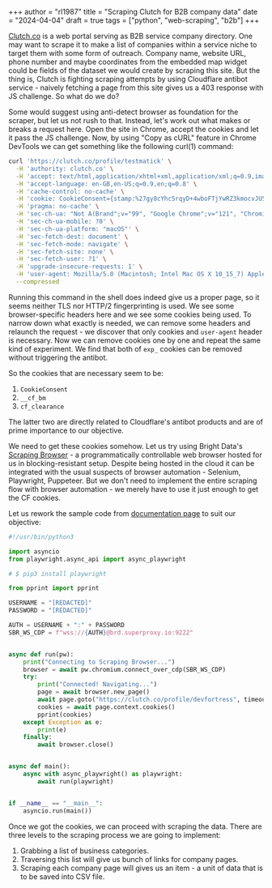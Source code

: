 +++
author = "rl1987"
title = "Scraping Clutch for B2B company data"
date = "2024-04-04"
draft = true
tags = ["python", "web-scraping", "b2b"]
+++

[Clutch.co](https://clutch.co/) is a web portal serving as B2B service company
directory. One may want to scrape it to make a list of companies within a
service niche to target them with some form of outreach. Company name, website 
URL, phone number and maybe coordinates from the embedded map widget could
be fields of the dataset we would create by scraping this site. But the thing is, 
Clutch is fighting scraping attempts by using Cloudflare antibot service - 
naively fetching a page from this site gives us a 403 response with JS challenge.
So what do we do?

Some would suggest using anti-detect browser as foundation for the scraper, but 
let us not rush to that. Instead, let's work out what makes or breaks a request 
here. Open the site in Chrome, accept the cookies and let it pass the JS challenge. 
Now, by using "Copy as cURL" feature in Chrome DevTools we can get something like 
the following curl(1) command:

```bash
curl 'https://clutch.co/profile/testmatick' \
  -H 'authority: clutch.co' \
  -H 'accept: text/html,application/xhtml+xml,application/xml;q=0.9,image/avif,image/webp,image/apng,*/*;q=0.8,application/signed-exchange;v=b3;q=0.7' \
  -H 'accept-language: en-GB,en-US;q=0.9,en;q=0.8' \
  -H 'cache-control: no-cache' \
  -H 'cookie: CookieConsent={stamp:%27gy8cYhc5rqyD+4wboFTjYwRZ3kmocvJU5dWpISe25EAYM1scKDNvWg==%27%2Cnecessary:true%2Cpreferences:false%2Cstatistics:false%2Cmarketing:false%2Cmethod:%27explicit%27%2Cver:1%2Cutc:1695021963851%2Cregion:%27lt%27}; exp_new-ab-test_attribute=1; exp_primary-cta-ab-test_attribute=old-main-CTA; __cf_bm=1Fxjs7RHjDX7mJRgzYLLodoV34MLcm0wFywRiYuqI0A-1708179657-1.0-ARy825yNViMh5Y/1qk+ul7/3KcNwb3kyyLNo+euY/dSC3f0123QWFZicuEcWZHDvEI0PFFzGb2A3IH++XuIto7c=; cf_clearance=2vwV27CEWNrT84e_nLo96kgOoihjSA2iBGBHBJvehAs-1708179658-1.0-AUS2KK3KRx6wX63hAVmC5YVDwczAz6d90pitbdBM6BIixlgYM/x1QaBMkzbT34dS2Trav72zccQ/zlvmoyicerE=' \
  -H 'pragma: no-cache' \
  -H 'sec-ch-ua: "Not A(Brand";v="99", "Google Chrome";v="121", "Chromium";v="121"' \
  -H 'sec-ch-ua-mobile: ?0' \
  -H 'sec-ch-ua-platform: "macOS"' \
  -H 'sec-fetch-dest: document' \
  -H 'sec-fetch-mode: navigate' \
  -H 'sec-fetch-site: none' \
  -H 'sec-fetch-user: ?1' \
  -H 'upgrade-insecure-requests: 1' \
  -H 'user-agent: Mozilla/5.0 (Macintosh; Intel Mac OS X 10_15_7) AppleWebKit/537.36 (KHTML, like Gecko) Chrome/121.0.0.0 Safari/537.36' \
  --compressed
```

Running this command in the shell does indeed give us a proper page, so it
seems neither TLS nor HTTP/2 fingerprinting is used. We see some browser-specific
headers here and we see some cookies being used. To narrow down what exactly is 
needed, we can remove some headers and relaunch the request - we discover that
only cookies and `user-agent` header is necessary. Now we can remove cookies one
by one and repeat the same kind of experiment. We find that both of `exp_` 
cookies can be removed without triggering the antibot.

So the cookies that are necessary seem to be:

1. `CookieConsent`
2. `__cf_bm`
3. `cf_clearance`

The latter two are directly related to Cloudflare's antibot products and are 
of prime importance to our objective.

We need to get these cookies somehow. Let us try using Bright Data's
[Scraping Browser](https://help.brightdata.com/hc/en-us/sections/13350440041873-Scraping-Browser) - 
a programmatically controllable web browser hosted for us in blocking-resistant
setup. Despite being hosted in the cloud it can be integrated with the usual
suspects of browser automation - Selenium, Playwright, Puppeteer. But we don't
need to implement the entire scraping flow with browser automation - we merely
have to use it just enough to get the CF cookies.

Let us rework the sample code from [documentation page](https://docs.brightdata.com/scraping-automation/scraping-browser/configuration)
to suit our objective:

```python
#!/usr/bin/python3

import asyncio
from playwright.async_api import async_playwright

# $ pip3 install playwright

from pprint import pprint

USERNAME = "[REDACTED]"
PASSWORD = "[REDACTED]"

AUTH = USERNAME + ":" + PASSWORD
SBR_WS_CDP = f"wss://{AUTH}@brd.superproxy.io:9222"


async def run(pw):
    print("Connecting to Scraping Browser...")
    browser = await pw.chromium.connect_over_cdp(SBR_WS_CDP)
    try:
        print("Connected! Navigating...")
        page = await browser.new_page()
        await page.goto("https://clutch.co/profile/devfortress", timeout=2 * 60 * 1000)
        cookies = await page.context.cookies()
        pprint(cookies)
    except Exception as e:
        print(e)
    finally:
        await browser.close()


async def main():
    async with async_playwright() as playwright:
        await run(playwright)


if __name__ == "__main__":
    asyncio.run(main())

```

Once we got the cookies, we can proceed with scraping the data. There are three
levels to the scraping process we are going to implement:

1. Grabbing a list of business categories.
2. Traversing this list will give us bunch of links for company pages.
3. Scraping each company page will gives us an item - a unit of data that is
to be saved into CSV file.


